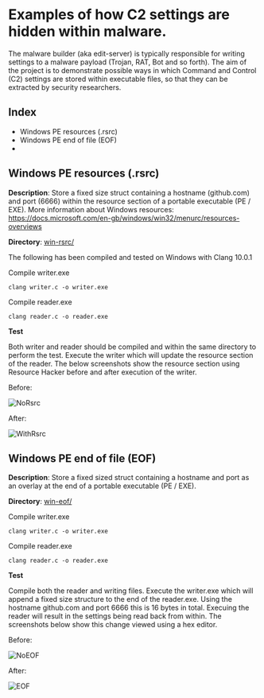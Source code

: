 # Examples of how C2 settings are hidden within malware.

The malware builder (aka edit-server) is typically responsible for writing settings to a malware payload (Trojan, RAT, Bot and so forth).
The aim of the project is to demonstrate possible ways in which Command and Control (C2) settings are stored within executable files, so that they can be extracted by security researchers. 

## Index
- Windows PE resources (.rsrc)
- Windows PE end of file (EOF)
-


## Windows PE resources (.rsrc)

**Description**: Store a fixed size struct containing a hostname (github.com) and port (6666) within the resource section of a portable executable (PE / EXE).
More information about Windows resources: https://docs.microsoft.com/en-gb/windows/win32/menurc/resources-overviews

**Directory**: [win-rsrc/](https://github.com/MaybeNotABob/edit-server/tree/main/win-rsrc)
  
The following has been compiled and tested on Windows with Clang 10.0.1

Compile writer.exe

``` clang writer.c -o writer.exe ```

Compile reader.exe

``` clang reader.c -o reader.exe ```

**Test**

Both writer and reader should be compiled and within the same directory to perform the test.
Execute the writer which will update the resource section of the reader. The below screenshots show the resource section using Resource Hacker before and after execution of the writer.

Before:

![NoRsrc](https://github.com/MaybeNotABob/edit-server/blob/main/win-rsrc/01-reader-exe%20before%20executing%20writer-exe.png)

After:

![WithRsrc](https://github.com/MaybeNotABob/edit-server/blob/main/win-rsrc/02-reader-exe%20after%20executing%20writer-exe.png) 


## Windows PE end of file (EOF)
**Description**: Store a fixed sized struct containing a hostname and port as an overlay at the end of a portable executable (PE / EXE).

**Directory**:  [win-eof/](https://github.com/MaybeNotABob/edit-server/tree/main/win-eof)

Compile writer.exe

``` clang writer.c -o writer.exe ```

Compile reader.exe

``` clang reader.c -o reader.exe ```

**Test**

Compile both the reader and writing files. Execute the writer.exe which will append a fixed size structure to the end of the reader.exe. Using the hostname github.com and port 6666 this is 16 bytes in total. Execuing the reader will result in the settings being read back from within. The screenshots below show this change viewed using a hex editor.

Before:

![NoEOF](https://github.com/MaybeNotABob/edit-server/blob/main/win-eof/01-reader-exe%20before%20executing%20EOF%20writer.png)

After:

![EOF](https://github.com/MaybeNotABob/edit-server/blob/main/win-eof/02-reader-exe%20after%20executing%20EOF%20writer.png)


